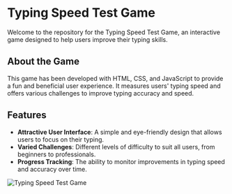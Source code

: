 # Typing Speed Test Game

Welcome to the repository for the Typing Speed Test Game, an interactive game designed to help users improve their typing skills.

## About the Game

This game has been developed with HTML, CSS, and JavaScript to provide a fun and beneficial user experience. It measures users' typing speed and offers various challenges to improve typing accuracy and speed.

## Features

- **Attractive User Interface**: A simple and eye-friendly design that allows users to focus on their typing.
- **Varied Challenges**: Different levels of difficulty to suit all users, from beginners to professionals.
- **Progress Tracking**: The ability to monitor improvements in typing speed and accuracy over time.


![Typing Speed Test Game](https://github.com/mzkriam/Typing-speed-test-game/assets/73972415/122f3249-bb78-4027-98da-ff14af992ab0)
